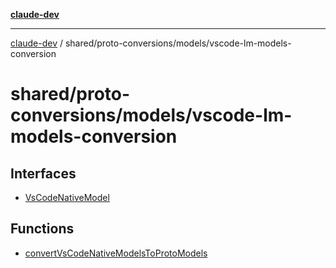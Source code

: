 [**claude-dev**](../../../../README.md)

***

[claude-dev](../../../../README.md) / shared/proto-conversions/models/vscode-lm-models-conversion

# shared/proto-conversions/models/vscode-lm-models-conversion

## Interfaces

- [VsCodeNativeModel](interfaces/VsCodeNativeModel.md)

## Functions

- [convertVsCodeNativeModelsToProtoModels](functions/convertVsCodeNativeModelsToProtoModels.md)
